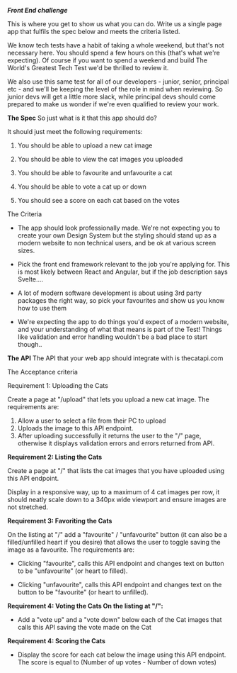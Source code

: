 ***Front End challenge***

This is where you get to show us what you can do. Write us a single page app that fulfils the spec below and meets the criteria listed.

We know tech tests have a habit of taking a whole weekend, but that's not necessary here. You should spend a few hours on this (that's what we're expecting). Of course if you want to spend a weekend and build The World's Greatest Tech Test we'd be thrilled to review it.

We also use this same test for all of our developers - junior, senior, principal etc - and we'll be keeping the level of the role in mind when reviewing. So junior devs will get a little more slack, while principal devs should come prepared to make us wonder if we're even qualified to review your work.

**The Spec**
So just what is it that this app should do?

It should just meet the following requirements:

1.  You should be able to upload a new cat image

2.  You should be able to view the cat images you uploaded

3.  You should be able to favourite and unfavourite a cat

4.  You should be able to vote a cat up or down

5.  You should see a score on each cat based on the votes

The Criteria

-   The app should look professionally made. We're not expecting you to create your own Design System but the styling should stand up as a modern website to non technical users, and be ok at various screen sizes.

-   Pick the front end framework relevant to the job you're applying for. This is most likely between React and Angular, but if the job description says Svelte....

-   A lot of modern software development is about using 3rd party packages the right way, so pick your favourites and show us you know how to use them

-   We're expecting the app to do things you'd expect of a modern website, and your understanding of what that means is part of the Test! Things like validation and error handling wouldn't be a bad place to start though..

**The API**
The API that your web app should integrate with is thecatapi.com

The Acceptance criteria

Requirement 1: Uploading the Cats

Create a page at "/upload" that lets you upload a new cat image. The requirements are:

1. Allow a user to select a file from their PC to upload
2. Uploads the image to ​this​ API endpoint.
3. After uploading successfully it returns the user to the "/" page, otherwise it displays validation errors and errors returned from API.

**Requirement 2: Listing the Cats**

Create a page at "/" that lists the cat images that you have uploaded using ​this​ API endpoint.

Display in a responsive way, up to a maximum of 4 cat images per row, it should neatly scale down to a 340px wide viewport and ensure images are not stretched.

**Requirement 3: Favoriting the Cats**

On the listing at "/" add a "favourite" / "unfavourite" button (it can also be a filled/unfilled heart if you desire) that allows the user to toggle saving the image as a favourite. The requirements are:

-   Clicking "favourite", calls ​this​ API endpoint and changes text on button to be "unfavourite" (or heart to filled).

-   Clicking "unfavourite", calls ​this​ API endpoint and changes text on the button to be "favourite" (or heart to unfilled).

**Requirement 4: Voting the Cats On the listing at "/":**

-   Add a "vote up" and a "vote down" below each of the Cat images that calls ​this​ API saving the vote made on the Cat

**Requirement 4: Scoring the Cats**

-   Display the score for each cat below the image using ​this​ API endpoint. The score is equal to (Number of up votes - Number of down votes)